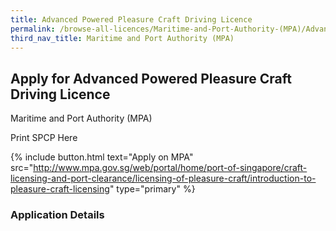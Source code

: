 ```yaml
---
title: Advanced Powered Pleasure Craft Driving Licence
permalink: /browse-all-licences/Maritime-and-Port-Authority-(MPA)/Advanced-Powered-Pleasure-Craft-Driving-Licence
third_nav_title: Maritime and Port Authority (MPA)
---
```


## Apply for Advanced Powered Pleasure Craft Driving Licence

Maritime and Port Authority (MPA)

Print SPCP Here


{% include button.html text="Apply on MPA" src="http://www.mpa.gov.sg/web/portal/home/port-of-singapore/craft-licensing-and-port-clearance/licensing-of-pleasure-craft/introduction-to-pleasure-craft-licensing" type="primary" %}

### Application Details

